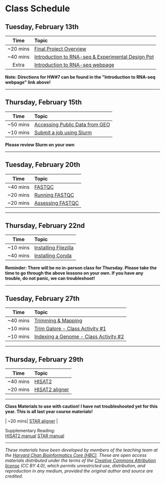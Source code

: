 # Class Schedule

## Tuesday, February 13th 

| Time |  Topic  |  
|:-----------:|:----------| 
| ~20 mins| [Final Project Overview](../lectures/Guidelines-for-Final-Project.pdf) | 
| ~40 mins | [Introduction to RNA-seq & Experimental Design Ppt](../lectures/Lecture1-MMG3320.pdf) |
| Extra | [Introduction to RNA-seq webpage](../lessons/01_intro-to-RNAseq.md) |

**Note: Directions for HW#7 can be found in the "Introduction to RNA-seq webpage" link above!**

***

## Thursday, February 15th 

| Time |  Topic  |  
|:-----------:|:----------| 
| ~50 mins| [Accessing Public Data from GEO](../lessons/02_accessing_public_experimental_data.md)| 
| ~10 mins| [Submit a job using Slurm](../lessons/02_job_submission_slurm.md)| 

**Please review Slurm on your own**

***

## Tuesday, February 20th 

| Time |  Topic  |  
|:-----------:|:----------| 
| ~40 mins | [FASTQC](../lectures/Lecture2-MMG3320.pdf) |
| ~20 mins| [Running FASTQC](../lessons/03_running_fastqc.md)| 
| ~20 mins | [Assessing FASTQC](../lessons/03_assessing_fastqc_output.md)| 

***

## Thursday, February 22nd 

| Time |  Topic  |  
|:-----------:|:----------| 
| ~10 mins| [Installing Filezilla](../lessons/04_downloads_filezilla.md)| 
| ~40 mins| [Installing Conda](../lessons/04_InstallConda_MultiQC.md)| 


**Reminder: There will be no in-person class for Thursday. Please take the time to go through the above lessons on your own. If you have any trouble, do not panic, we can troubleshoot!**

***

## Tuesday, February 27th 

| Time |  Topic  |  
|:-----------:|:----------| 
| ~40 mins | [Trimming & Mapping](../lectures/Lecture3-MMG3320.pdf) |
| ~10 mins| [Trim Galore - Class Activity #1](../lessons/05_trim_galore.md)| 
| ~10 mins | [Indexing a Genome - Class Activity #2](../lessons/05_Download_fasta_and_index.md)| 

***

## Thursday, February 29th 

| Time |  Topic  |  
|:-----------:|:----------| 
| ~40 mins | [HISAT2](../lectures/Lecture4-MMG3320.pdf) |
| ~20 mins| [HISAT2 aligner](../lessons/06_Mapping_with_HISAT2.md) |

***

**Class Materials to use with caution! I have not troubleshooted yet for this year. This is all last year course materials!** 

| ~20 mins| [STAR aligner](../lessons/06_STAR_alignment.md) |

Supplementary Reading:  
[HISAT2 manual](http://daehwankimlab.github.io/hisat2/manual/)
[STAR manual](../materials/STARmanual.pdf)



***



*These materials have been developed by members of the teaching team at the [Harvard Chan Bioinformatics Core (HBC)](http://bioinformatics.sph.harvard.edu/). These are open access materials distributed under the terms of the [Creative Commons Attribution license](https://creativecommons.org/licenses/by/4.0/) (CC BY 4.0), which permits unrestricted use, distribution, and reproduction in any medium, provided the original author and source are credited.*
